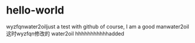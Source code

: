 # hello-world
wyzfqnwater2oiljust a test with github
of course, I am a good manwater2oil
这时wyzfqn修改的
water2oil hhhhhhhhhhhadded
